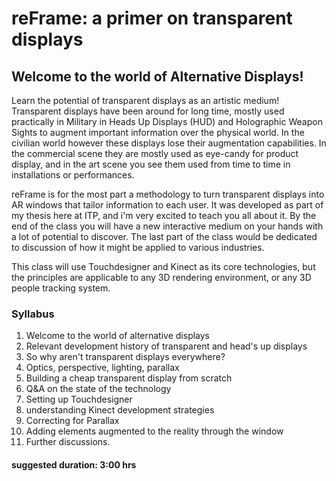 # reFrame: a primer on transparent displays


## Welcome to the world of Alternative Displays!

Learn the potential of transparent displays as an artistic medium! Transparent displays have been around for long time, mostly used practically in Military in Heads Up Displays (HUD) and Holographic Weapon Sights to augment important information over the physical world. In the civilian world however these displays lose their augmentation capabilities. In the commercial scene they are mostly used as eye-candy for product display, and in the art scene you see them used from time to time in installations or performances.

reFrame is for the most part a methodology to turn transparent displays into AR windows that tailor information to each user. It was developed as part of my thesis here at ITP, and i'm very excited to teach you all about it. By the end of the class you will have a new interactive medium on your hands with a lot of potential to discover. The last part of the class would be dedicated to discussion of how it might be applied to various industries.

This class will use Touchdesigner and Kinect as its core technologies, but the principles are applicable to any 3D rendering environment, or any 3D people tracking system. 

### Syllabus

1. Welcome to the world of alternative displays
2. Relevant development history of transparent and head's up displays
3. So why aren't transparent displays everywhere?
4. Optics, perspective, lighting, parallax
5. Building a cheap transparent display from scratch
6. Q&A on the state of the technology
7. Setting up Touchdesigner
8. understanding Kinect development strategies
9. Correcting for Parallax
10. Adding elements augmented to the reality through the window
11. Further discussions.


#### suggested duration: 3:00 hrs

